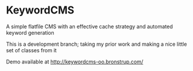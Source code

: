 KeywordCMS
==========

A simple flatfile CMS with an effective cache strategy and automated keyword generation

This is a development branch; taking my prior work and making a nice little set of classes from it

Demo available at http://keywordcms-oo.bronstrup.com/
